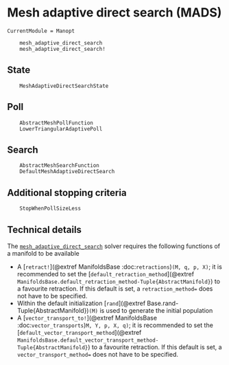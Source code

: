 # Mesh adaptive direct search (MADS)


```@meta
CurrentModule = Manopt
```

```@docs
    mesh_adaptive_direct_search
    mesh_adaptive_direct_search!
```

## State

```@docs
    MeshAdaptiveDirectSearchState
```

## Poll

```@docs
    AbstractMeshPollFunction
    LowerTriangularAdaptivePoll
```

## Search

```@docs
    AbstractMeshSearchFunction
    DefaultMeshAdaptiveDirectSearch
```

## Additional stopping criteria

```@docs
    StopWhenPollSizeLess
```

## Technical details

The [`mesh_adaptive_direct_search`](@ref) solver requires the following functions of a manifold to be available

* A [`retract!`](@extref ManifoldsBase :doc:`retractions`)`(M, q, p, X)`; it is recommended to set the [`default_retraction_method`](@extref `ManifoldsBase.default_retraction_method-Tuple{AbstractManifold}`) to a favourite retraction. If this default is set, a `retraction_method=` does not have to be specified.
* Within the default initialization [`rand`](@extref Base.rand-Tuple{AbstractManifold})`(M)` is used to generate the initial population
* A [`vector_transport_to!`](@extref ManifoldsBase :doc:`vector_transports`)`M, Y, p, X, q)`; it is recommended to set the [`default_vector_transport_method`](@extref `ManifoldsBase.default_vector_transport_method-Tuple{AbstractManifold}`) to a favourite retraction. If this default is set, a `vector_transport_method=` does not have to be specified.
